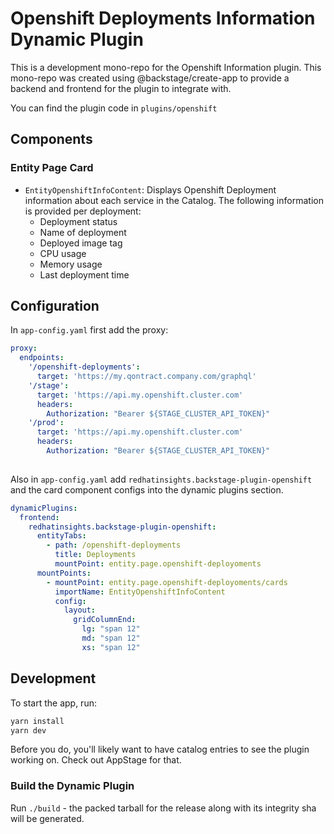 # Openshift Deployments Information Dynamic Plugin

This is a development mono-repo for the Openshift Information plugin. This mono-repo was created using @backstage/create-app to provide a backend and frontend for the plugin to integrate with.

You can find the plugin code in `plugins/openshift`

## Components

### Entity Page Card
* `EntityOpenshiftInfoContent`: Displays Openshift Deployment information about each service in the Catalog. The following information is provided per deployment:
  * Deployment status
  * Name of deployment
  * Deployed image tag
  * CPU usage
  * Memory usage
  * Last deployment time

## Configuration
In `app-config.yaml` first add the proxy:

```yaml
proxy:
  endpoints:
    '/openshift-deployments': 
      target: 'https://my.qontract.company.com/graphql'
    '/stage':
      target: 'https://api.my.openshift.cluster.com'
      headers:
        Authorization: "Bearer ${STAGE_CLUSTER_API_TOKEN}"
    '/prod':
      target: 'https://api.my.openshift.cluster.com'
      headers:
        Authorization: "Bearer ${STAGE_CLUSTER_API_TOKEN}"
    
```

Also in `app-config.yaml` add `redhatinsights.backstage-plugin-openshift` and the card component configs into the dynamic plugins section.

```yaml
dynamicPlugins:
  frontend:
    redhatinsights.backstage-plugin-openshift:
      entityTabs:
        - path: /openshift-deployments
          title: Deployments
          mountPoint: entity.page.openshift-deployoments
      mountPoints:
        - mountPoint: entity.page.openshift-deployoments/cards
          importName: EntityOpenshiftInfoContent
          config:
            layout:
              gridColumnEnd:
                lg: "span 12"
                md: "span 12"
                xs: "span 12"
```
## Development
To start the app, run:

```sh
yarn install
yarn dev
```

Before you do, you'll likely want to have catalog entries to see the plugin working on. Check out AppStage for that. 

### Build the Dynamic Plugin
Run `./build` - the packed tarball for the release along with its integrity sha will be generated.
